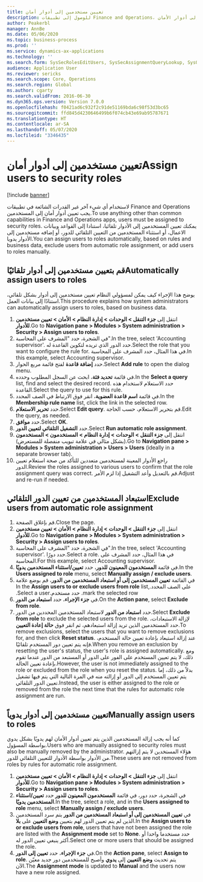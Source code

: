 ```yaml
---
title: تعيين مستخدمين إلى أدوار أمان
description: للوصول إلى تطبيقات Finance and Operations، يجب تعيين المستخدمين إلى أدوار الأمان.
author: Peakerbl
manager: AnnBe
ms.date: 05/06/2020
ms.topic: business-process
ms.prod: ''
ms.service: dynamics-ax-applications
ms.technology: ''
ms.search.form: SysSecRolesEditUsers, SysSecAssignmentQueryLookup, SysQueryForm, SysSecRoleExcludeUsers
audience: Application User
ms.reviewer: sericks
ms.search.scope: Core, Operations
ms.search.region: Global
ms.author: cgarty
ms.search.validFrom: 2016-06-30
ms.dyn365.ops.version: Version 7.0.0
ms.openlocfilehash: f0421ad6c932f2c91de51169bda6c98f53d3bc65
ms.sourcegitcommit: ffd845d4230646499b6f074cb43e69ab95787671
ms.translationtype: HT
ms.contentlocale: ar-SA
ms.lasthandoff: 05/07/2020
ms.locfileid: "3346435"
---
```

# <a name="assign-users-to-security-roles"></a><span data-ttu-id="67d36-103">تعيين مستخدمين إلى أدوار أمان</span><span class="sxs-lookup"><span data-stu-id="67d36-103">Assign users to security roles</span></span>

[!include [banner](../../includes/banner.md)]

<span data-ttu-id="67d36-104">لاستخدام أي شيء آخر غير القدرات الشائعة في تطبيقات Finance and Operations يجب تعيين أدوار أمان إلى المستخدمين.</span><span class="sxs-lookup"><span data-stu-id="67d36-104">To use anything other than common capabilities in Finance and Operations apps, users must be assigned to security roles.</span></span> <span data-ttu-id="67d36-105">يمكنك تعيين المستخدمين إلى الأدوار تلقائيا، استنادا إلى القواعد وبيانات الاعمال، أو استثناء المستخدمين من التعيين التلقائي للدور، أو إضافه مستخدمين إلى الأدوار يدويا.</span><span class="sxs-lookup"><span data-stu-id="67d36-105">You can assign users to roles automatically, based on rules and business data, exclude users from automatic role assignment, or add users to roles manually.</span></span>

## <a name="automatically-assign-users-to-roles"></a><span data-ttu-id="67d36-106">قم بتعيين مستخدمين إلى أدوار تلقائيًا</span><span class="sxs-lookup"><span data-stu-id="67d36-106">Automatically assign users to roles</span></span>
<span data-ttu-id="67d36-107">يوضح هذا الإجراء كيف يمكن لمسؤولي النظام تعيين مستخدمين إلى أدوار بشكل تلقائي، استنادًا إلى بيانات العمل.</span><span class="sxs-lookup"><span data-stu-id="67d36-107">This procedure explains how system administrators can automatically assign users to roles, based on business data.</span></span> 
1. <span data-ttu-id="67d36-108">انتقل إلى **جزء التنقل > الوحدات > إدارة النظام > الأمان > تعيين مستخدمين للأدوار**.</span><span class="sxs-lookup"><span data-stu-id="67d36-108">Go to **Navigation pane > Modules > System administration > Security > Assign users to roles**.</span></span>
2. <span data-ttu-id="67d36-109">في الشجرة، حدد "المشرف على المحاسبة".</span><span class="sxs-lookup"><span data-stu-id="67d36-109">In the tree, select 'Accounting supervisor'.</span></span> <span data-ttu-id="67d36-110">حدد الدور الذي تريده لتكوين القاعدة له.</span><span class="sxs-lookup"><span data-stu-id="67d36-110">Select the role that you want to configure the rule for.</span></span> <span data-ttu-id="67d36-111">في هذا المثال، حدد المشرف على المحاسبة.</span><span class="sxs-lookup"><span data-stu-id="67d36-111">In this example, select Accounting supervisor.</span></span> 
3. <span data-ttu-id="67d36-112">حدد **إضافة قاعدة** لفتح قائمة مربع الحوار.</span><span class="sxs-lookup"><span data-stu-id="67d36-112">Select **Add rule** to open the dialog menu.</span></span>
4. <span data-ttu-id="67d36-113">في قائمة **تحديد فئة**، ابحث عن السجل المطلوب وحدده.</span><span class="sxs-lookup"><span data-stu-id="67d36-113">In the **Select a query** list, find and select the desired record.</span></span> <span data-ttu-id="67d36-114">حدد الاستعلام لاستخدام هذه القاعدة.</span><span class="sxs-lookup"><span data-stu-id="67d36-114">Select the query to use for this rule.</span></span>  
5. <span data-ttu-id="67d36-115">في قائمة **اسم قاعدة العضوية**، انقر فوق الارتباط في الصف المحدد.</span><span class="sxs-lookup"><span data-stu-id="67d36-115">In the **Membership rule name** list, click the link in the selected row.</span></span>
6. <span data-ttu-id="67d36-116">حدد **تحرير الاستعلام**.</span><span class="sxs-lookup"><span data-stu-id="67d36-116">Select **Edit query**.</span></span> <span data-ttu-id="67d36-117">قم بتحرير الاستعلام، حسب الحاجة.</span><span class="sxs-lookup"><span data-stu-id="67d36-117">Edit the query, as needed.</span></span>  
7. <span data-ttu-id="67d36-118">حدد **موافق**.</span><span class="sxs-lookup"><span data-stu-id="67d36-118">Select **OK**.</span></span>
8. <span data-ttu-id="67d36-119">حدد **التشغيل التلقائي لتعيين الدور**.</span><span class="sxs-lookup"><span data-stu-id="67d36-119">Select **Run automatic role assignment**.</span></span>
9. <span data-ttu-id="67d36-120">انتقل إلى **جزء التنقل > الوحدات > إدارة النظام > المستخدمون > المستخدمون** (بشكل مثالي في علامة تبويب منفصلة للمستعرض).</span><span class="sxs-lookup"><span data-stu-id="67d36-120">Go to **Navigation pane > Modules > System administration > Users > Users** (ideally in a separate browser tab).</span></span>
10. <span data-ttu-id="67d36-121">راجع الأدوار المعينة لمستخدمين متعددين للتأكد من صحة استعلام تعيين الدور.</span><span class="sxs-lookup"><span data-stu-id="67d36-121">Review the roles assigned to various users to confirm that the role assignment query was correct.</span></span> <span data-ttu-id="67d36-122">قم بالتعديل وأعد التشغيل إذا لزم الأمر.</span><span class="sxs-lookup"><span data-stu-id="67d36-122">Adjust and re-run if needed.</span></span>

## <a name="exclude-users-from-automatic-role-assignment"></a><span data-ttu-id="67d36-123">استبعاد المستخدمين من تعيين الدور التلقائي</span><span class="sxs-lookup"><span data-stu-id="67d36-123">Exclude users from automatic role assignment</span></span>
1. <span data-ttu-id="67d36-124">قم بإغلاق الصفحة.</span><span class="sxs-lookup"><span data-stu-id="67d36-124">Close the page.</span></span>
2. <span data-ttu-id="67d36-125">انتقل إلى **جزء التنقل > الوحدات > إدارة النظام > الأمان > تعيين مستخدمين للأدوار**.</span><span class="sxs-lookup"><span data-stu-id="67d36-125">Go to **Navigation pane > Modules > System administration > Security > Assign users to roles**.</span></span>
3. <span data-ttu-id="67d36-126">في الشجرة، حدد "المشرف على المحاسبة".</span><span class="sxs-lookup"><span data-stu-id="67d36-126">In the tree, select 'Accounting supervisor'.</span></span> <span data-ttu-id="67d36-127">حدد دورًا.</span><span class="sxs-lookup"><span data-stu-id="67d36-127">Select a role.</span></span> <span data-ttu-id="67d36-128">في هذا المثال، حدد المشرف على المحاسبة.</span><span class="sxs-lookup"><span data-stu-id="67d36-128">For this example, select Accounting supervisor.</span></span>  
4. <span data-ttu-id="67d36-129">في قائمة **المستخدمون المعينون للدور**، حدد **تعيين/استثناء المستخدمين يدويًا**.</span><span class="sxs-lookup"><span data-stu-id="67d36-129">In the **Users assigned to role** menu, select **Manually assign / exclude users**.</span></span>
5. <span data-ttu-id="67d36-130">في القائمة **‏‫تعيين المستخدمين إلى أو استبعاد المستخدمين من الدور**، قم بوضع علامة على الصف المحدد.</span><span class="sxs-lookup"><span data-stu-id="67d36-130">In the **Assign users to or exclude users from role** list, mark the selected row.</span></span> <span data-ttu-id="67d36-131">حدد مستخدم.</span><span class="sxs-lookup"><span data-stu-id="67d36-131">Select a user.</span></span>  
6. <span data-ttu-id="67d36-132">في  **جزء الإجراء**، حدد **استبعاد من الدور**.</span><span class="sxs-lookup"><span data-stu-id="67d36-132">On the **Action pane**, select **Exclude from role**.</span></span>
7. <span data-ttu-id="67d36-133">حدد **استبعاد من الدور** لاستبعاد المستخدمين المحددين من الدور.</span><span class="sxs-lookup"><span data-stu-id="67d36-133">Select **Exclude from role** to exclude the selected users from the role.</span></span> <span data-ttu-id="67d36-134">لإزالة الاستبعادات، حدد المستخدمين الذين تريد إزالة استبعادهم، ثم انقر فوق **حالة إعادة التعيين**.</span><span class="sxs-lookup"><span data-stu-id="67d36-134">To remove exclusions, select the users that you want to remove exclusions for, and then click **Reset status**.</span></span> <span data-ttu-id="67d36-135">عند إزالة استبعاد بإعادة تعيين حالة المستخدم، فإنه يتم تعيين دور المستخدم تلقائيًا.</span><span class="sxs-lookup"><span data-stu-id="67d36-135">When you remove an exclusion by resetting the user's status, the user's role is assigned automatically.</span></span> <span data-ttu-id="67d36-136">ومع ذلك، لا يتم تعيين المستخدم على الفور على الدور أو المستبعد من الدور عندما تقوم بإعادة تعيين الحالة.</span><span class="sxs-lookup"><span data-stu-id="67d36-136">However, the user is not immediately assigned to the role or excluded from the role when you reset the status.</span></span> <span data-ttu-id="67d36-137">بدلاً من ذلك، إما يتم تعيين المستخدم إلى الدور أو إزالته منه في المرة التالية التي يتم فيها تشغيل تعيين الدور التلقائي.</span><span class="sxs-lookup"><span data-stu-id="67d36-137">Instead, the user is either assigned to the role or removed from the role the next time that the rules for automatic role assignment are run.</span></span>  

## <a name="manually-assign-users-to-roles"></a><span data-ttu-id="67d36-138">تعيين مستخدمين إلى أدوار يدوياً</span><span class="sxs-lookup"><span data-stu-id="67d36-138">Manually assign users to roles</span></span>
<span data-ttu-id="67d36-139">كما أنه يجب إزالة المستخدمين الذين يتم تعيين أدوار الأمان لهم يدويًا بشكل يدوي بواسطة المسؤول.</span><span class="sxs-lookup"><span data-stu-id="67d36-139">Users who are manually assigned to security roles must also be manually removed by the administrator.</span></span> <span data-ttu-id="67d36-140">هؤلاء المستخدين لا يتم إزالتهم من الأدوار بواسطة الأدوار للتعيين التلقائي للدور.</span><span class="sxs-lookup"><span data-stu-id="67d36-140">These users are not removed from roles by rules for automatic role assignment.</span></span>

1. <span data-ttu-id="67d36-141">انتقل إلى **جزء التنقل > الوحدات > إدارة النظام > الأمان > تعيين مستخدمين للأدوار**.</span><span class="sxs-lookup"><span data-stu-id="67d36-141">Go to **Navigation pane > Modules > System administration > Security > Assign users to roles**.</span></span>
2. <span data-ttu-id="67d36-142">في الشجرة، حدد دور، في قائمة **المستخدمون المعينون للدور** حدد **تعيين/استثناء المستخدمين يدويًا**.</span><span class="sxs-lookup"><span data-stu-id="67d36-142">In the tree, select a role, and in the **Users assigned to role** menu, select **Manually assign / exclude users**.</span></span>
4. <span data-ttu-id="67d36-143">في **تعيين المستخدمين إلى أو استبعاد المستخدمين من الدور** يتم سرد المستخدمين الذين لم يتم تعيين الدور لهم بتعيين **وضع التعيين** على **بلا**.</span><span class="sxs-lookup"><span data-stu-id="67d36-143">In the **Assign users to or exclude users from role**, users that have not been assigned the role are listed with the **Assignment mode** set to **None**.</span></span> <span data-ttu-id="67d36-144">حدد مستخدما واحدا أو أكثر ينبغي تعيين الدور له.</span><span class="sxs-lookup"><span data-stu-id="67d36-144">Select one or more users that should be assigned the role.</span></span>
5. <span data-ttu-id="67d36-145">في **جزء الإجراء**، حدد **تعيين إلى الدور**.</span><span class="sxs-lookup"><span data-stu-id="67d36-145">On the **Action pane**, select **Assign to role**.</span></span> <span data-ttu-id="67d36-146">يتم تحديث **وضع التعيين** إلى **يدوي** وأصبح للمستخدمين دور جديد معيّن الآن.</span><span class="sxs-lookup"><span data-stu-id="67d36-146">The **Assignment mode** is updated to **Manual** and the users now have a new role assigned.</span></span>
